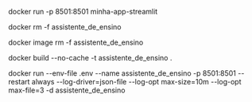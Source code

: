 
docker run -p 8501:8501 minha-app-streamlit



docker rm -f assistente_de_ensino

docker image rm -f assistente_de_ensino

docker build --no-cache -t assistente_de_ensino .

docker run --env-file .env --name assistente_de_ensino -p 8501:8501 --restart always --log-driver=json-file --log-opt max-size=10m --log-opt max-file=3 -d assistente_de_ensino